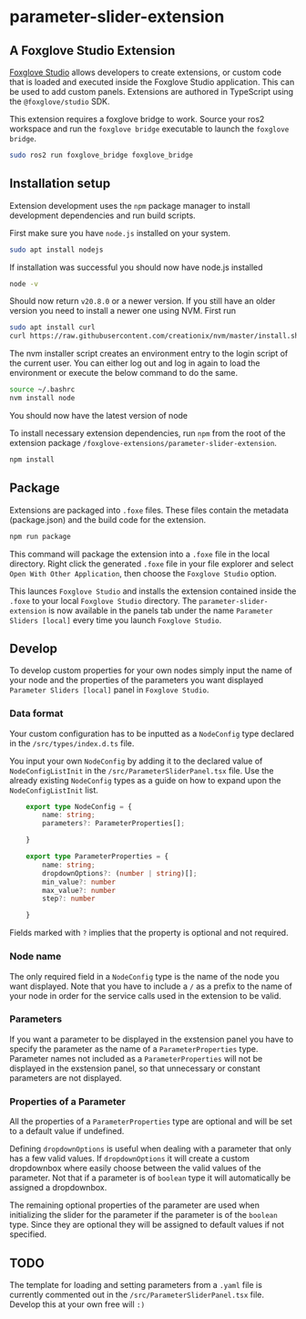 # parameter-slider-extension

## A Foxglove Studio Extension

[Foxglove Studio](https://github.com/foxglove/studio) allows developers to create extensions, or custom code that is loaded and executed inside the Foxglove Studio application. This can be used to add custom panels. Extensions are authored in TypeScript using the `@foxglove/studio` SDK.

This extension requires a foxglove bridge to work. Source your ros2 workspace and run the `foxglove bridge` executable to launch the `foxglove bridge`.

```sh
sudo ros2 run foxglove_bridge foxglove_bridge
```

## Installation setup

Extension development uses the `npm` package manager to install development dependencies and run build scripts.

First make sure you have `node.js` installed on your system.

```sh
sudo apt install nodejs
```

If installation was successful you should now have node.js installed
```sh
node -v
```
Should now return `v20.8.0` or a newer version. If you still have an older version you need to install a newer one using NVM. First run
```sh
sudo apt install curl
curl https://raw.githubusercontent.com/creationix/nvm/master/install.sh | bash
```
The nvm installer script creates an environment entry to the login script of the current user. You can either log out and log in again to load the environment or execute the below command to do the same.

```sh
source ~/.bashrc
nvm install node
```
You should now have the latest version of node

To install necessary extension dependencies, run `npm` from the root of the extension package `/foxglove-extensions/parameter-slider-extension`.

```sh
npm install
```


## Package

Extensions are packaged into `.foxe` files. These files contain the metadata (package.json) and the build code for the extension.


```sh
npm run package
```

This command will package the extension into a `.foxe` file in the local directory. Right click the generated `.foxe` file in your file explorer and select `Open With Other Application`, then choose the `Foxglove Studio` option.

This launces `Foxglove Studio` and installs the extension contained inside the `.foxe` to your local `Foxglove Studio` directory. The `parameter-slider-extension` is now available in the panels tab under the name `Parameter Sliders [local]` every time you launch `Foxglove Studio`.


## Develop


To develop custom properties for your own nodes simply input the name of your node and the properties of the parameters you want displayed `Parameter Sliders [local]` panel in `Foxglove Studio`.


### Data format

Your custom configuration has to be inputted as a `NodeConfig` type declared in the `/src/types/index.d.ts` file.

You input your own `NodeConfig` by adding it to the declared value of `NodeConfigListInit` in the  `/src/ParameterSliderPanel.tsx` file. Use the already existing `NodeConfig` types as a guide on how to expand upon the `NodeConfigListInit` list.


```ts
    export type NodeConfig = {
        name: string;
        parameters?: ParameterProperties[];

    }

    export type ParameterProperties = {
        name: string;
        dropdownOptions?: (number | string)[];
        min_value?: number
        max_value?: number
        step?: number

    }
```

Fields marked with `?` implies that the property is optional and not required.

### Node name

The only required field in a `NodeConfig` type is the name of the node you want displayed. Note that you have to include a `/` as a prefix to the name of your node in order for the service calls used in the extension to be valid.

### Parameters

If you want a parameter to be displayed in the exstension panel you have to specify the parameter as the name of a `ParameterProperties` type. Parameter names not included as a `ParameterProperties` will not be displayed in the exstension panel, so that unnecessary or constant parameters are not displayed.

### Properties of a Parameter

All the properties of a `ParameterProperties` type are optional and will be set to a default value if undefined.

Defining `dropdownOptions` is useful when dealing with a parameter that only has a few valid values. If `dropdownOptions` it will create a custom dropdownbox where easily choose between the valid values of the parameter. Not that if a parameter is of `boolean` type it will automatically be assigned a dropdownbox.

The remaining optional properties of the parameter are used when initializing the slider for the parameter if the parameter is of the `boolean` type. Since they are optional they will be assigned to default values if not specified.


## TODO
The template for loading and setting parameters from a `.yaml` file is currently commented out in the `/src/ParameterSliderPanel.tsx` file. Develop this at your own free will `:)`
